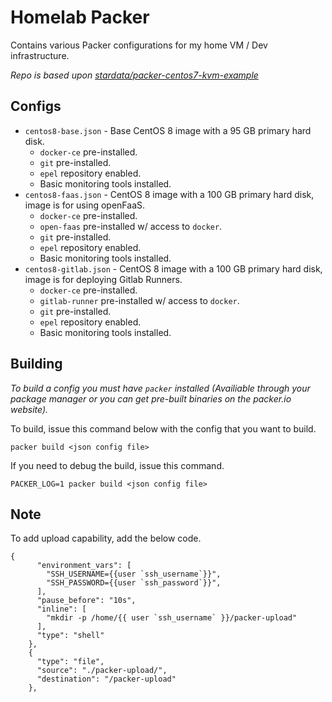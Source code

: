 # Homelab Packer

Contains various Packer configurations for my home VM / Dev infrastructure.

_Repo is based upon [stardata/packer-centos7-kvm-example](https://github.com/stardata/packer-centos7-kvm-example)_

## Configs

* `centos8-base.json` - Base CentOS 8 image with a 95 GB primary hard disk.
    * `docker-ce` pre-installed.
    * `git` pre-installed.
    * `epel` repository enabled.
    * Basic monitoring tools installed.
* `centos8-faas.json` - CentOS 8 image with a 100 GB primary hard disk, image is for using openFaaS.
    * `docker-ce` pre-installed.
    * `open-faas` pre-installed w/ access to `docker`.
    * `git` pre-installed.
    * `epel` repository enabled.
    * Basic monitoring tools installed.
* `centos8-gitlab.json` - CentOS 8 image with a 100 GB primary hard disk, image is for deploying Gitlab Runners.
    * `docker-ce` pre-installed.
    * `gitlab-runner` pre-installed w/ access to `docker`.
    * `git` pre-installed.
    * `epel` repository enabled.
    * Basic monitoring tools installed.

## Building

_To build a config you must have `packer` installed (Availiable through your package manager or you can get pre-built binaries on the packer.io website)._

To build, issue this command below with the config that you want to build.
```
packer build <json config file>
```

If you need to debug the build, issue this command.
```
PACKER_LOG=1 packer build <json config file>
```

## Note

To add upload capability, add the below code.

```
{
      "environment_vars": [
        "SSH_USERNAME={{user `ssh_username`}}",
        "SSH_PASSWORD={{user `ssh_password`}}",
      ],
      "pause_before": "10s",
      "inline": [
        "mkdir -p /home/{{ user `ssh_username` }}/packer-upload"
      ],
      "type": "shell"
    },
    {
      "type": "file",
      "source": "./packer-upload/",
      "destination": "/packer-upload"
    },
```
